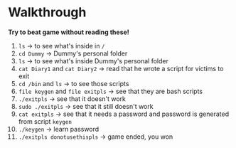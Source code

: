 # Walkthrough

**Try to beat game without reading these!**

1. `ls` -> to see what's inside in `/`
2. `cd Dummy` -> Dummy's personal folder
3. `ls` -> to see what's inside Dummy's personal folder
4. `cat Diary1` and `cat Diary2` -> read that he wrote a script for victims to exit
5. `cd /bin` and `ls` -> to see those scripts
6. `file keygen` and `file exitpls` -> see that they are bash scripts
7. `./exitpls` -> see that it doesn't work
8. `sudo ./exitpls` -> see that it still doesn't work
9. `cat exitpls` -> see that it needs a password and password is generated from script `keygen`
10. `./keygen` -> learn password
11. `./exitpls donotusethispls` -> game ended, you won
